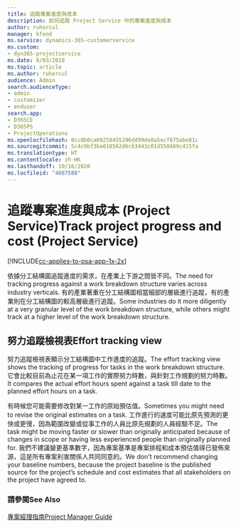 ```yaml
---
title: 追蹤專案進度與成本
description: 如何追蹤 Project Service 中的專案進度與成本
author: ruhercul
manager: kfend
ms.service: dynamics-365-customerservice
ms.custom:
- dyn365-projectservice
ms.date: 8/03/2018
ms.topic: article
ms.author: ruhercul
audience: Admin
search.audienceType:
- admin
- customizer
- enduser
search.app:
- D365CE
- D365PS
- ProjectOperations
ms.openlocfilehash: 8cc0b0ca69258455296dd99de8a5ecf675abe81c
ms.sourcegitcommit: 5c4c9bf3ba018562d6cb3443c01d550489c415fa
ms.translationtype: HT
ms.contentlocale: zh-HK
ms.lasthandoff: 10/16/2020
ms.locfileid: "4087588"
---
```

# <a name="track-project-progress-and-cost-project-service"></a><span data-ttu-id="9dbb2-103">追蹤專案進度與成本 (Project Service)</span><span class="sxs-lookup"><span data-stu-id="9dbb2-103">Track project progress and cost (Project Service)</span></span>

[!INCLUDE[cc-applies-to-psa-app-1x-2x](../includes/cc-applies-to-psa-app-1x-2x.md)]

<span data-ttu-id="9dbb2-104">依據分工結構圖追蹤進度的需求，在產業上下游之間皆不同。</span><span class="sxs-lookup"><span data-stu-id="9dbb2-104">The need for tracking progress against a work breakdown structure varies across industry verticals.</span></span> <span data-ttu-id="9dbb2-105">有的產業著重在分工結構圖相當細部的層級進行追蹤，有的產業則在分工結構圖的較高層級進行追蹤。</span><span class="sxs-lookup"><span data-stu-id="9dbb2-105">Some industries do it more diligently at a very granular level of the work breakdown structure, while others might track at a higher level of the work breakdown structure.</span></span>  
  
## <a name="effort-tracking-view"></a><span data-ttu-id="9dbb2-106">努力追蹤檢視表</span><span class="sxs-lookup"><span data-stu-id="9dbb2-106">Effort tracking view</span></span>  
<span data-ttu-id="9dbb2-107">努力追蹤檢視表顯示分工結構圖中工作進度的追蹤。</span><span class="sxs-lookup"><span data-stu-id="9dbb2-107">The effort tracking view shows the tracking of progress for tasks in the work breakdown structure.</span></span> <span data-ttu-id="9dbb2-108">它會比較目前為止花在某一項工作的實際努力時數，與針對工作規劃的努力時數。</span><span class="sxs-lookup"><span data-stu-id="9dbb2-108">It compares the actual effort hours spent against a task till date to the planned effort hours on a task.</span></span>  
  
<span data-ttu-id="9dbb2-109">有時候您可能需要修改對某一工作的原始預估值。</span><span class="sxs-lookup"><span data-stu-id="9dbb2-109">Sometimes you might need to revise the original estimates on a task.</span></span> <span data-ttu-id="9dbb2-110">工作進行的速度可能比原先預測的更快或更慢，因為範圍改變或從事工作的人員比原先規劃的人員經驗不足。</span><span class="sxs-lookup"><span data-stu-id="9dbb2-110">The task might be moving faster or slower than originally anticipated because of changes in scope or having less experienced people than originally planned for.</span></span> <span data-ttu-id="9dbb2-111">我們不建議變更基準數字，因為專案基準是專案排程和成本預估值得已發佈來源，這是所有專案利害關係人共同同意的。</span><span class="sxs-lookup"><span data-stu-id="9dbb2-111">We don't recommend changing your baseline numbers, because the project baseline is the published source for the project’s schedule and cost estimates that all stakeholders on the project have agreed to.</span></span>  
  
### <a name="see-also"></a><span data-ttu-id="9dbb2-112">請參閱</span><span class="sxs-lookup"><span data-stu-id="9dbb2-112">See Also</span></span>  
 [<span data-ttu-id="9dbb2-113">專案經理指南</span><span class="sxs-lookup"><span data-stu-id="9dbb2-113">Project Manager Guide</span></span>](../psa/project-manager-guide.md)
